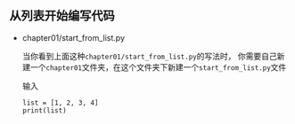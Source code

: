 ## 从列表开始编写代码

- chapter01/start_from_list.py

  当你看到上面这种`chapter01/start_from_list.py`的写法时，
  你需要自己新建一个`chapter01`文件夹，在这个文件夹下新建一个`start_from_list.py`文件
  
  输入
  ```
  list = [1, 2, 3, 4]
  print(list)
  ```
